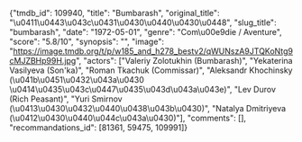 {"tmdb_id": 109940, "title": "Bumbarash", "original_title": "\u0411\u0443\u043c\u0431\u0430\u0440\u0430\u0448", "slug_title": "bumbarash", "date": "1972-05-01", "genre": "Com\u00e9die / Aventure", "score": "5.8/10", "synopsis": "", "image": "https://image.tmdb.org/t/p/w185_and_h278_bestv2/qWUNszA9JTQKoNtg9cMJZBHp99H.jpg", "actors": ["Valeriy Zolotukhin (Bumbarash)", "Yekaterina Vasilyeva (Son'ka)", "Roman Tkachuk (Commissar)", "Aleksandr Khochinsky (\u041b\u0451\u0432\u043a\u0430 \u0414\u0435\u043c\u0447\u0435\u043d\u043a\u043e)", "Lev Durov (Rich Peasant)", "Yuri Smirnov (\u0413\u0430\u0432\u0440\u0438\u043b\u0430)", "Natalya Dmitriyeva (\u0412\u0430\u0440\u044c\u043a\u0430)"], "comments": [], "recommandations_id": [81361, 59475, 109991]}